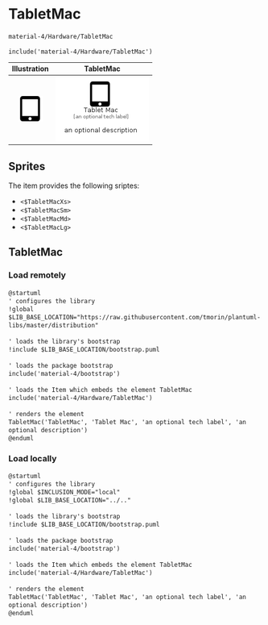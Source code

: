 # TabletMac


```text
material-4/Hardware/TabletMac
```

```text
include('material-4/Hardware/TabletMac')
```



| Illustration | TabletMac |
| :---: | :---: |
| ![illustration for Illustration](../../material-4/Hardware/TabletMac.png) | ![illustration for TabletMac](../../material-4/Hardware/TabletMac.Local.png) |



## Sprites
The item provides the following sriptes:

- `<$TabletMacXs>`
- `<$TabletMacSm>`
- `<$TabletMacMd>`
- `<$TabletMacLg>`





## TabletMac

### Load remotely
```plantuml
@startuml
' configures the library
!global $LIB_BASE_LOCATION="https://raw.githubusercontent.com/tmorin/plantuml-libs/master/distribution"

' loads the library's bootstrap
!include $LIB_BASE_LOCATION/bootstrap.puml

' loads the package bootstrap
include('material-4/bootstrap')

' loads the Item which embeds the element TabletMac
include('material-4/Hardware/TabletMac')

' renders the element
TabletMac('TabletMac', 'Tablet Mac', 'an optional tech label', 'an optional description')
@enduml
```

### Load locally
```plantuml
@startuml
' configures the library
!global $INCLUSION_MODE="local"
!global $LIB_BASE_LOCATION="../.."

' loads the library's bootstrap
!include $LIB_BASE_LOCATION/bootstrap.puml

' loads the package bootstrap
include('material-4/bootstrap')

' loads the Item which embeds the element TabletMac
include('material-4/Hardware/TabletMac')

' renders the element
TabletMac('TabletMac', 'Tablet Mac', 'an optional tech label', 'an optional description')
@enduml
```

